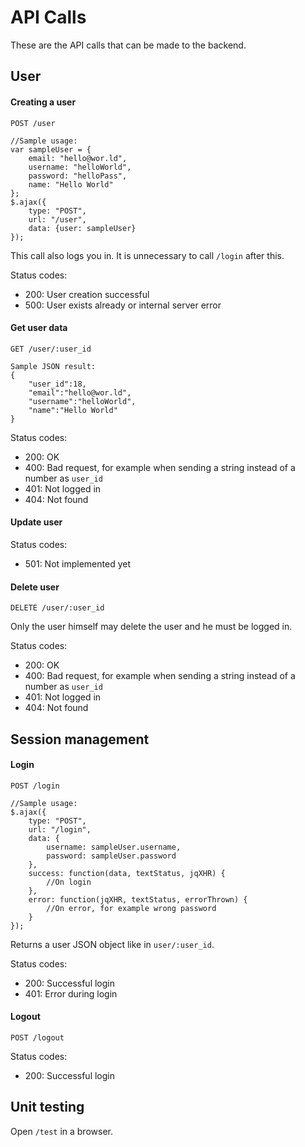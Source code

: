 # API Calls
These are the API calls that can be made to the backend.

## User
#### Creating a user
```
POST /user

//Sample usage:
var sampleUser = {
	email: "hello@wor.ld",
	username: "helloWorld",
	password: "helloPass",
	name: "Hello World"
};
$.ajax({
	type: "POST",
	url: "/user",
	data: {user: sampleUser}
});
```

This call also logs you in. It is unnecessary to call `/login` after this.

Status codes:
- 200: User creation successful
- 500: User exists already or internal server error


#### Get user data
```
GET /user/:user_id

Sample JSON result:
{
	"user_id":18,
	"email":"hello@wor.ld",
	"username":"helloWorld",
	"name":"Hello World"
}
```

Status codes:
- 200: OK
- 400: Bad request, for example when sending a string instead of a number as `user_id`
- 401: Not logged in
- 404: Not found

#### Update user

Status codes: 
- 501: Not implemented yet

#### Delete user
```
DELETE /user/:user_id
```

Only the user himself may delete the user and he must be logged in.

Status codes:
- 200: OK
- 400: Bad request, for example when sending a string instead of a number as `user_id`
- 401: Not logged in
- 404: Not found

## Session management
#### Login
```
POST /login

//Sample usage:
$.ajax({
	type: "POST",
	url: "/login",
	data: {
		username: sampleUser.username,
		password: sampleUser.password
	},
	success: function(data, textStatus, jqXHR) {
		//On login
	},
	error: function(jqXHR, textStatus, errorThrown) {
		//On error, for example wrong password
	}
});
```

Returns a user JSON object like in `user/:user_id`.

Status codes:
- 200: Successful login
- 401: Error during login

#### Logout
```
POST /logout
```

Status codes:
- 200: Successful login

## Unit testing
Open `/test` in a browser.